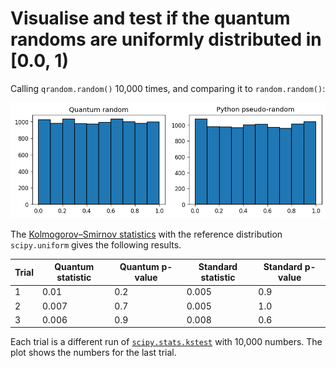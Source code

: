 # Visualise and test if the quantum randoms are uniformly distributed in [0.0, 1)

Calling `qrandom.random()` 10,000 times, and comparing it to `random.random()`:

![Random](./random.png)

The [Kolmogorov–Smirnov statistics][kstest] with the reference distribution
`scipy.uniform` gives the following results.

| Trial | Quantum statistic | Quantum p-value | Standard statistic | Standard p-value |
| ----- | ----------------- | --------------- | ------------------ | ---------------- |
| 1     | 0.01              | 0.2             | 0.005              | 0.9              |
| 2     | 0.007             | 0.7             | 0.005              | 1.0              |
| 3     | 0.006             | 0.9             | 0.008              | 0.6              |

Each trial is a different run of [`scipy.stats.kstest`][scipy-kstest] with
10,000 numbers. The plot shows the numbers for the last trial.

[kstest]: https://en.wikipedia.org/wiki/Kolmogorov%E2%80%93Smirnov_test
[scipy-kstest]: https://docs.scipy.org/doc/scipy/reference/generated/scipy.stats.kstest.html
